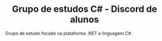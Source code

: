 <h1 align="center"> Grupo de estudos C# - Discord de alunos </h1>
<span align="center">Grupo de estudo focado na plataforma .NET e linguagem C#.</span>
